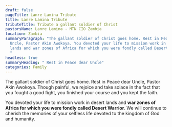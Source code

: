 ```yaml
---
draft: false
pageTitle: Lanre Lamina Tribute
title: Lanre Lamina Tribute
tributeTitle: Tribute a gallant soldier of Christ
pastorsName: Lanre Lamina - MTN CIO Zambia
location: Zambia
summaryParagraph: "The gallant soldier of Christ goes home. Rest in Peace dear
  Uncle, Pastor Akin Awokoya. You devoted your life to mission work in desert
  lands and war zones of Africa for which you were fondly called Desert Warrior.
  "
headless: true
summaryHeading: " Rest in Peace dear Uncle"
categories: Family
---
```

The gallant soldier of Christ goes home. Rest in Peace dear Uncle, Pastor Akin Awokoya. Though painful, we rejoice and take solace in the fact that you fought a good fight, you finished your course and you kept the faith. 


You devoted your life to mission work in desert lands and **war zones of Africa for which you were fondly called Desert Warrior**. We will continue to cherish the memories of your selfless life devoted to the kingdom of God and humanity.